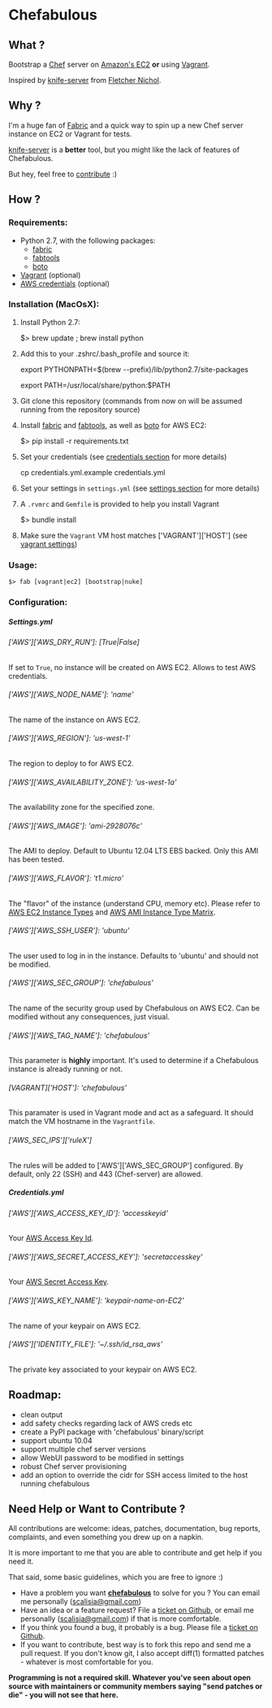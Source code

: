 # Chefabulous


## What ?

Bootstrap a [Chef](http://docs.opscode.com/chef_quick_overview.html) server on [Amazon's EC2](https://console.aws.amazon.com/ec2) **or** using [Vagrant](http://www.vagrantup.com/). 

Inspired by [knife-server](http://fnichol.github.io/knife-server/) from [Fletcher Nichol](https://github.com/fnichol).



## Why ?

I'm a huge fan of [Fabric](http://docs.fabfile.org/en/1.6/) and a quick way to spin up a new Chef server instance on EC2 or Vagrant for tests.

[knife-server](http://fnichol.github.io/knife-server/) is a **better** tool, but you might like the lack of features of Chefabulous.

But hey, feel free to [contribute](https://github.com/scalp42/chefabulous#need-help-or-want-to-contribute-) :)

## How ?

### Requirements:

- Python 2.7, with the following packages:
	- [fabric](http://docs.fabfile.org)
	- [fabtools](https://fabtools.readthedocs.org)
	- [boto](http://docs.pythonboto.org)
- [Vagrant](http://www.vagrantup.com/) (optional)
- [AWS credentials](https://portal.aws.amazon.com/gp/aws/securityCredentials) (optional)

### Installation (MacOsX):

1) Install Python 2.7:

	$> brew update ; brew install python
2) Add this to your .zshrc/.bash_profile and source it:

	export PYTHONPATH=$(brew --prefix)/lib/python2.7/site-packages

	export PATH=/usr/local/share/python:$PATH

3) Git clone this repository (commands from now on will be assumed running from the repository source)

4) Install [fabric](http://docs.fabfile.org) and [fabtools](https://fabtools.readthedocs.org), as well as [boto](http://docs.pythonboto.org) for AWS EC2:

	$> pip install -r requirements.txt
5) Set your credentials (see [credentials section](https://github.com/scalp42/chefabulous#credentialsyml) for more details)

	cp credentials.yml.example credentials.yml
6) Set your settings in `settings.yml` (see [settings section](https://github.com/scalp42/chefabulous#settingsyml) for more details)

7) A `.rvmrc` and `Gemfile` is provided to help you install Vagrant

	$> bundle install
	
7) Make sure the `Vagrant` VM host matches ['VAGRANT']['HOST'] (see [vagrant settings](https://github.com/scalp42/chefabulous#vagranthost-chefabulous))

### Usage:
	
	$> fab [vagrant|ec2] [bootstrap|nuke]
	
	
### Configuration:

##### Settings.yml

###### ['AWS']['AWS_DRY_RUN']: [True|False]

If set to `True`, no instance will be created on AWS EC2. Allows to test AWS credentials.

###### ['AWS']['AWS_NODE_NAME']: 'name'

The name of the instance on AWS EC2.

###### ['AWS']['AWS_REGION']: 'us-west-1'

The region to deploy to for AWS EC2.

###### ['AWS']['AWS_AVAILABILITY_ZONE']: 'us-west-1a'

The availability zone for the specified zone.

###### ['AWS']['AWS_IMAGE']: 'ami-2928076c'

The AMI to deploy. Default to Ubuntu 12.04 LTS EBS backed. Only this AMI has been tested.

###### ['AWS']['AWS_FLAVOR']: 't1.micro'

The "flavor" of the instance (understand CPU, memory etc). Please refer to [AWS EC2 Instance Types](http://aws.amazon.com/ec2/instance-types/) and [AWS AMI Instance Type Matrix](http://aws.amazon.com/amazon-linux-ami/instance-type-matrix/).

###### ['AWS']['AWS_SSH_USER']: 'ubuntu'

The user used to log in in the instance. Defaults to 'ubuntu' and should not be modified.

###### ['AWS']['AWS_SEC_GROUP']: 'chefabulous'

The name of the security group used by Chefabulous on AWS EC2. Can be modified without any consequences, just visual.

###### ['AWS']['AWS_TAG_NAME']: 'chefabulous'

This parameter is **highly** important. It's used to determine if a Chefabulous instance is already running or not.

###### [VAGRANT]['HOST']: 'chefabulous'

This paramater is used in Vagrant mode and act as a safeguard. It should match the VM hostname in the `Vagrantfile`.


###### ['AWS_SEC_IPS']['ruleX']

The rules will be added to ['AWS']['AWS_SEC_GROUP'] configured. By default, only 22 (SSH) and 443 (Chef-server) are allowed.


##### Credentials.yml

###### ['AWS']['AWS_ACCESS_KEY_ID']: 'accesskeyid'

Your [AWS Access Key Id](https://portal.aws.amazon.com/gp/aws/securityCredentials).

###### ['AWS']['AWS_SECRET_ACCESS_KEY']: 'secretaccesskey'

Your [AWS Secret Access Key](https://portal.aws.amazon.com/gp/aws/securityCredentials).

###### ['AWS']['AWS_KEY_NAME']: 'keypair-name-on-EC2'

The name of your keypair on AWS EC2.

###### ['AWS']['IDENTITY_FILE']: '~/.ssh/id_rsa_aws'

The private key associated to your keypair on AWS EC2.




## Roadmap:

- clean output
- add safety checks regarding lack of AWS creds etc
- create a PyPI package with 'chefabulous' binary/script
- support ubuntu 10.04
- support multiple chef server versions
- allow WebUI password to be modified in settings
- robust Chef server provisioning
- add an option to override the cidr for SSH access limited to the host running chefabulous






## Need Help or Want to Contribute ?

All contributions are welcome: ideas, patches, documentation, bug reports, complaints, and even something you drew up on a napkin.

It is more important to me that you are able to contribute and get help if you need it.

That said, some basic guidelines, which you are free to ignore :)

- Have a problem you want [**chefabulous**](https://github.com/scalp42/chefabulous) to solve for you ? You can email me personally (scalisia@gmail.com)
- Have an idea or a feature request? File a [ticket on Github](https://github.com/scalp42/chefabulous/issues/new), or email me personally (scalisia@gmail.com) if that is more comfortable.
- If you think you found a bug, it probably is a bug. Please file a [ticket on Github](https://github.com/scalp42/chefabulous/issues/new).
- If you want to contribute, best way is to fork this repo and send me a pull request. If you don't know git, I also accept diff(1) formatted patches - whatever is most comfortable for you.

**Programming is not a required skill. Whatever you've seen about open source with maintainers or community members saying "send patches or die" -  you will not see that here.**
